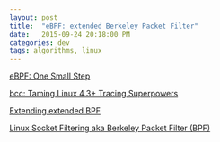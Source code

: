 ```yaml
---
layout: post
title:  "eBPF: extended Berkeley Packet Filter"
date:   2015-09-24 20:18:00 PM
categories: dev
tags: algorithms, linux
---
```


[eBPF: One Small Step](http://www.brendangregg.com/blog/2015-05-15/ebpf-one-small-step.html)

[bcc: Taming Linux 4.3+ Tracing Superpowers](http://www.brendangregg.com/blog/2015-09-22/bcc-linux-4.3-tracing.html)

[Extending extended BPF](https://lwn.net/Articles/603983/)

[Linux Socket Filtering aka Berkeley Packet Filter (BPF)](https://www.kernel.org/doc/Documentation/networking/filter.txt)
